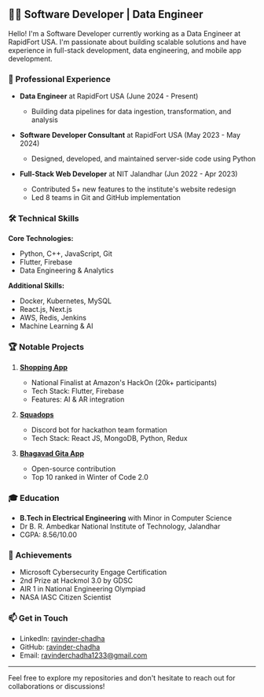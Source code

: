 ## 👨‍💻 Software Developer | Data Engineer

Hello! I'm a Software Developer currently working as a Data Engineer at RapidFort USA. I'm passionate about building scalable solutions and have experience in full-stack development, data engineering, and mobile app development.

### 🚀 Professional Experience

- **Data Engineer** at RapidFort USA (June 2024 - Present)
  - Building data pipelines for data ingestion, transformation, and analysis
  
- **Software Developer Consultant** at RapidFort USA (May 2023 - May 2024)
  - Designed, developed, and maintained server-side code using Python
  
- **Full-Stack Web Developer** at NIT Jalandhar (Jun 2022 - Apr 2023)
  - Contributed 5+ new features to the institute's website redesign
  - Led 8 teams in Git and GitHub implementation

### 🛠️ Technical Skills

**Core Technologies:**
- Python, C++, JavaScript, Git
- Flutter, Firebase
- Data Engineering & Analytics

**Additional Skills:**
- Docker, Kubernetes, MySQL
- React.js, Next.js
- AWS, Redis, Jenkins
- Machine Learning & AI

### 🏆 Notable Projects

1. **[Shopping App](https://github.com/ravinder-chadha/Team100-4)**
   - National Finalist at Amazon's HackOn (20k+ participants)
   - Tech Stack: Flutter, Firebase
   - Features: AI & AR integration

2. **[Squadops](https://github.com/ggsingla/squadOps)**
   - Discord bot for hackathon team formation
   - Tech Stack: React JS, MongoDB, Python, Redux

3. **[Bhagavad Gita App](https://github.com/gita/Bhagavad-Gita-App)**
   - Open-source contribution
   - Top 10 ranked in Winter of Code 2.0

### 🎓 Education

- **B.Tech in Electrical Engineering** with Minor in Computer Science
- Dr B. R. Ambedkar National Institute of Technology, Jalandhar
- CGPA: 8.56/10.00

### 🏅 Achievements

- Microsoft Cybersecurity Engage Certification
- 2nd Prize at Hackmol 3.0 by GDSC
- AIR 1 in National Engineering Olympiad
- NASA IASC Citizen Scientist

### 📫 Get in Touch

- LinkedIn: [ravinder-chadha](https://www.linkedin.com/in/ravinder-chadha/)
- GitHub: [ravinder-chadha](https://github.com/ravinder-chadha)
- Email: ravinderchadha1233@gmail.com

---

Feel free to explore my repositories and don't hesitate to reach out for collaborations or discussions!